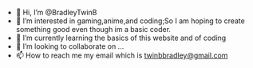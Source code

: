 - 👋 Hi, I’m @BradleyTwinB
- 👀 I’m interested in gaming,anime,and coding;So I am hoping to create something good even though im a basic coder.
- 🌱 I’m currently learning the basics of this website and of coding
- 💞️ I’m looking to collaborate on ...
- 📫 How to reach me my email which is twinbbradley@gmail.com

<!---
BradleyTwinB/BradleyTwinB is a ✨ special ✨ repository because its `README.md` (this file) appears on your GitHub profile.
You can click the Preview link to take a look at your changes.
--->
